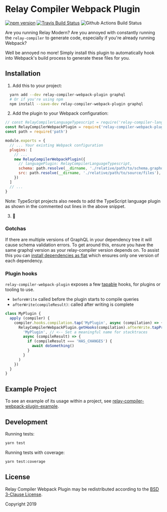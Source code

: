 # Relay Compiler Webpack Plugin

[![npm version](https://badge.fury.io/js/relay-compiler-webpack-plugin.svg)](https://badge.fury.io/js/relay-compiler-webpack-plugin)
[![Travis Build Status](https://travis-ci.org/relay-tools/relay-compiler-webpack-plugin.svg?branch=master)](https://travis-ci.org/relay-tools/relay-compiler-webpack-plugin)
![Github Actions Build Status](https://github.com/relay-tools/relay-compiler-webpack-plugin/workflows/Build/badge.svg)

Are you running Relay Modern? Are you annoyed with constantly running the `relay-compiler` to generate code, especially
if you're already running Webpack?

Well be annoyed no more! Simply install this plugin to automatically hook into Webpack's build process to generate these
files for you.


## Installation

  1. Add this to your project:

```sh
  yarn add --dev relay-compiler-webpack-plugin graphql
  # Or if you're using npm
  npm install --save-dev relay-compiler-webpack-plugin graphql
```

  2. Add the plugin to your Webpack configuration:

```javascript
// const RelayCompilerLanguageTypescript = require('relay-compiler-language-typescript').default
const RelayCompilerWebpackPlugin = require('relay-compiler-webpack-plugin')
const path = require('path')

module.exports = {
  // ... Your existing Webpack configuration
  plugins: [
    // ...
    new RelayCompilerWebpackPlugin({
      // languagePlugin: RelayCompilerLanguageTypescript,
      schema: path.resolve(__dirname, './relative/path/to/schema.graphql'), // or schema.json
      src: path.resolve(__dirname, './relative/path/to/source/files'),
    })
  ]
  // ...
}
```
Note: TypeScript projects also needs to add the TypeScript language plugin as shown in the commented out lines in the above snippet.

  3. :tada:


### Gotchas

If there are multiple versions of GraphQL in your dependency tree it will cause schema validation errors. To get around
this, ensure you have the same graphql version as your relay-compiler version depends on. To assist this you can
[install dependencies as flat](https://yarnpkg.com/lang/en/docs/cli/install/#toc-yarn-install-flat) which ensures only
one version of each dependency.


### Plugin hooks

`relay-compiler-webpack-plugin` exposes a few [tapable](https://github.com/webpack/tapable/tree/master) hooks, for plugins or tooling to use.

- `beforeWrite` called before the plugin starts to compile queries
- `afterWrite(compileResult)`: called after writing is complete

```js
class MyPlugin {
  apply (compiler) {
    compiler.hooks.compilation.tap('MyPlugin', async (compilation) => {
      RelayCompilerWebpackPlugin.getHooks(compilation).afterWrite.tapPromise(
        'MyPlugin', // <-- Set a meaningful name for stacktraces
        async (compileResult) => {
          if (compileResult === 'HAS_CHANGES') {
            await doSomething()
          }
        }
      )
    })
  }
}
```

## Example Project

To see an example of its usage within a project, see
[relay-compiler-webpack-plugin-example](https://github.com/danielholmes/relay-compiler-webpack-plugin-example).


## Development

Running tests:

```bash
yarn test
```

Running tests with coverage:

```bash
yarn test:coverage
```


## License

Relay Compiler Webpack Plugin may be redistributed according to the [BSD 3-Clause License](LICENSE).

Copyright 2019
